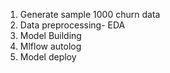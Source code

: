 1. Generate sample 1000 churn data
2. Data preprocessing- EDA
3. Model Building
4. Mlflow autolog
5. Model deploy
